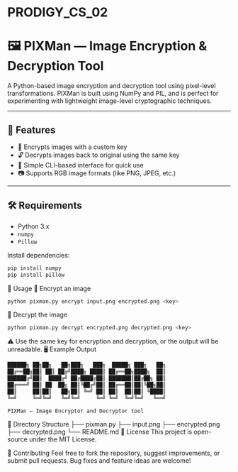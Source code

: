 # PRODIGY_CS_02
# 🖼️ PIXMan — Image Encryption & Decryption Tool

A Python-based image encryption and decryption tool using pixel-level transformations. PIXMan is built using NumPy and PIL, and is perfect for experimenting with lightweight image-level cryptographic techniques.

---

## 🚀 Features

- 🔐 Encrypts images with a custom key
- 🔓 Decrypts images back to original using the same key
- 🧪 Simple CLI-based interface for quick use
- 📷 Supports RGB image formats (like PNG, JPEG, etc.)

---

## 🛠️ Requirements

- Python 3.x
- `numpy`
- `Pillow`

Install dependencies:
```bash
pip install numpy
pip install pillow
```
🧠 Usage
🔹 Encrypt an image
```bash
python pixman.py encrypt input.png encrypted.png <key>
```
🔹 Decrypt the image
```bash
python pixman.py decrypt encrypted.png decrypted.png <key>
```
⚠️ Use the same key for encryption and decryption, or the output will be unreadable.
🖥️ Example Output
```bash
██████╗ ██╗██╗   ██╗███╗   ███╗  █████╗ ███╗   ██╗
██╔══██╗██║ ██║ ██╔╝████╗ ████║ ██╔══██╗████╗  ██║
██████╔╝██║  ████╔╝ ██╔████╔██║ ███████║██╔██╗ ██║
██╔═══╝ ██║ ██  ██╗ ██║╚██╔╝██║ ██╔══██║██║╚██╗██║
██║     ██║██║   ██╗██║ ╚═╝ ██║ ██║  ██║██║ ╚████║
╚═╝     ╚═╝╚═╝   ╚═╝╚═╝     ╚═╝ ╚═╝  ╚═╝╚═╝   ╚══╝  

PIXMan — Image Encryptor and Decryptor tool
```
📂 Directory Structure
├── pixman.py
├── input.png
├── encrypted.png
├── decrypted.png
└── README.md
📄 License
This project is open-source under the MIT License.

🤝 Contributing
Feel free to fork the repository, suggest improvements, or submit pull requests. Bug fixes and feature ideas are welcome!


